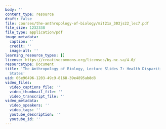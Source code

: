 ```yaml
---
body: ''
content_type: resource
draft: false
file: courses/the-anthropology-of-biology/mit21a_303js22_lec7.pdf
file_size: 1232338
file_type: application/pdf
image_metadata:
  caption: ''
  credit: ''
  image-alt: ''
learning_resource_types: []
license: https://creativecommons.org/licenses/by-nc-sa/4.0/
resourcetype: Document
title: 'The Anthropology of Biology, Lecture Slides 7: Health Disparities in the United
  States'
uid: 06e96496-1203-49c9-8168-39e4895ab8d8
video_files:
  video_captions_file: ''
  video_thumbnail_file: ''
  video_transcript_file: ''
video_metadata:
  video_speakers: ''
  video_tags: ''
  youtube_description: ''
  youtube_id: ''
---
```

